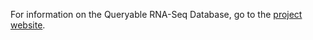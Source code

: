 For information on the Queryable RNA-Seq Database, go to the 
[project website](https://sites.google.com/site/rnaseqanalysispipeline/user-manual/step-1-see-if-the-queryable-rna-seq-database-is-right-for-you).
